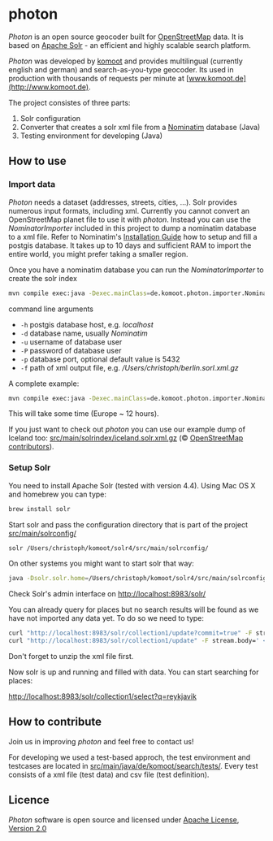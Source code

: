 # photon

_Photon_ is an open source geocoder built for [OpenStreetMap](http://www.osm.org) data. It is based on [Apache Solr](http://lucene.apache.org/solr/) - an efficient and highly scalable search platform.

_Photon_ was developed by [komoot](http://www.komoot.de) and provides multilingual (currently english and german) and search-as-you-type geocoder. Its used in production with thousands of requests per minute at
 [www.komoot.de](http://www.komoot.de).


The project consistes of three parts:

1. Solr configuration
2. Converter that creates a solr xml file from a [Nominatim](http://wiki.openstreetmap.org/wiki/Nominatim) database (Java)
3. Testing environment for developing (Java)

## How to use
### Import data
_Photon_ needs a dataset (addresses, streets, cities, ...). Solr provides numerous input formats, including xml. Currently you cannot convert an OpenStreetMap planet file to use it with _photon_. Instead you can use the _NominatorImporter_ included in this project to dump a nominatim database to a xml file. Refer to Nominatim's [Installation Guide](http://wiki.openstreetmap.org/wiki/Nominatim/Installation) how to setup and fill a postgis database. It takes up to 10 days and sufficient RAM to import the entire world, you might prefer taking a smaller region.

Once you have a nominatim database you can run the _NominatorImporter_ to create the solr index

```bash
mvn compile exec:java -Dexec.mainClass=de.komoot.photon.importer.NominatimImporter -Dexec.args="...args..."
```

command line arguments

 - ```-h``` postgis database host, e.g. _localhost_
 - ```-d``` database name, usually _Nominatim_
 - ```-u``` username of database user
 - ```-P``` password of database user
 - ```-p``` database port, optional default value is 5432
 - ```-f``` path of xml output file, e.g. _/Users/christoph/berlin.sorl.xml.gz_

A complete example:

```bash
mvn compile exec:java -Dexec.mainClass=de.komoot.photon.importer.NominatimImporter -Dexec.args="-h localhost -d nominatim_island -u christoph -P christoph -f /Users/christoph/iceland.solr.xml.gz" > /home/christoph/island_import.log
```

This will take some time (Europe ~ 12 hours). 

If you just want to check out _photon_ you can use our example dump of Iceland too: [src/main/solrindex/iceland.solr.xml.gz](src/main/solrindex/iceland.solr.xml.gz) (©&nbsp;[OpenStreetMap contributors](http://www.openstreetmap.org/copyright)). 

### Setup Solr
You need to install Apache Solr (tested with version 4.4). Using Mac OS X and homebrew you can type:

```bash
brew install solr
```

Start solr and pass the configuration directory that is part of the project [src/main/solrconfig/](src/main/solrconfig/)

```bash
solr /Users/christoph/komoot/solr4/src/main/solrconfig/
```

On other systems you might want to start solr that way:

```bash
java -Dsolr.solr.home=/Users/christoph/komoot/solr4/src/main/solrconfig/ -jar start.jar
```

Check Solr's admin interface on [http://localhost:8983/solr/](http://localhost:8983/solr/)

You can already query for places but no search results will be found as we have not imported any data yet. To do so we need to type:

```bash
curl "http://localhost:8983/solr/collection1/update?commit=true" -F stream.file=/Users/christoph/iceland.solr.xml
curl "http://localhost:8983/solr/collection1/update" -F stream.body=' <optimize />'
```

Don't forget to unzip the xml file first.

Now solr is up and running and filled with data. You can start searching for places:

[http://localhost:8983/solr/collection1/select?q=reykjavik](http://localhost:8983/solr/collection1/select?q=reykjavik&wt=json&indent=true)

## How to contribute

Join us in improving _photon_ and feel free to contact us!

For developing we used a test-based approch, the test environment and testcases are located in [src/main/java/de/komoot/search/tests/](src/main/java/de/komoot/search/tests/). Every test consists of a xml file (test data) and csv file (test definition).

## Licence
_Photon_ software is open source and licensed under [Apache License, Version 2.0](http://opensource.org/licenses/Apache-2.0)
